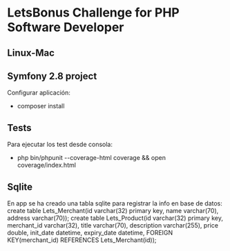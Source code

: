 # LetsBonus Challenge for PHP Software Developer

## Linux-Mac

## Symfony 2.8 project
Configurar aplicación:
- composer install

## Tests
Para ejecutar los test desde consola:
- php bin/phpunit --coverage-html coverage && open coverage/index.html


## Sqlite
En app se ha creado una tabla sqlite para registrar la info en base de datos:
    create table Lets_Merchant(id varchar(32) primary key, name varchar(70), address varchar(70));
    create table Lets_Product(id varchar(32) primary key, merchant_id varchar(32), title varchar(70), description varchar(255), price double, init_date datetime, expiry_date datetime, FOREIGN KEY(merchant_id) REFERENCES Lets_Merchant(id));
